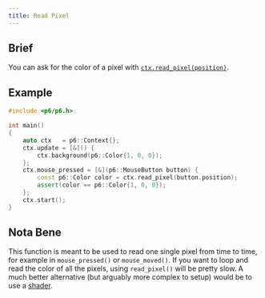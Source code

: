 ```yaml
---
title: Read Pixel
---
```


## Brief

You can ask for the color of a pixel with [`ctx.read_pixel(position)`](../reference/window#read_pixel).

## Example

```cpp
#include <p6/p6.h>

int main()
{
    auto ctx   = p6::Context{};
    ctx.update = [&]() {
        ctx.background(p6::Color{1, 0, 0});
    };
    ctx.mouse_pressed = [&](p6::MouseButton button) {
        const p6::Color color = ctx.read_pixel(button.position);
        assert(color == p6::Color{1, 0, 0});
    };
    ctx.start();
}
```

## Nota Bene

This function is meant to be used to read one single pixel from time to time, for example in `mouse_pressed()` or `mouse_moved()`. If you want to loop and read the color of all the pixels, using `read_pixel()` will be pretty slow. A much better alternative (but arguably more complex to setup) would be to use a [shader](./11-custom-shaders.md).